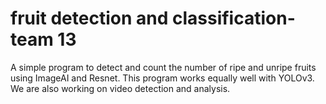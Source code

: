 # fruit detection and classification-team 13

A simple program to detect and count the number of ripe and unripe fruits using ImageAI and Resnet. This program works equally well with YOLOv3. We are also working on video detection and analysis.

